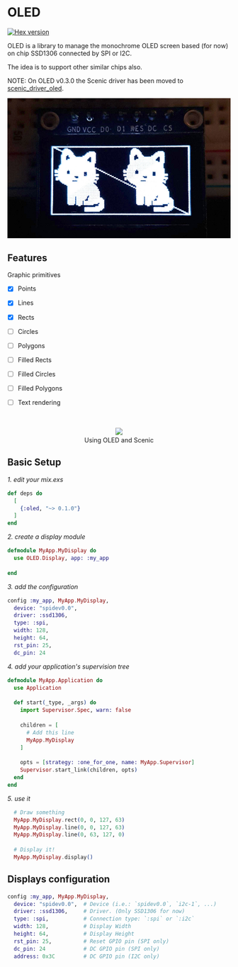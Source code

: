 # OLED

[![Hex version](https://img.shields.io/hexpm/v/oled.svg "Hex version")](https://hex.pm/packages/oled)


OLED is a library to manage the monochrome OLED screen based (for now) on chip SSD1306 connected by SPI or I2C.

The idea is to support other similar chips also.

NOTE: On OLED v0.3.0 the Scenic driver has been moved to [scenic_driver_oled](https://github.com/pappersverk/scenic_driver_oled).

![Sample](images/sample.jpeg)

## Features

Graphic primitives
- [x] Points
- [x] Lines
- [x] Rects
- [ ] Circles
- [ ] Polygons
- [ ] Filled Rects
- [ ] Filled Circles
- [ ] Filled Polygons
- [ ] Text rendering



<p align="center">
  <br>
  <br>
  <img src="images/scenic_preview.gif"><br>
  Using OLED and Scenic
  <br>
</p>




## Basic Setup

*1. edit your mix.exs*

```elixir
def deps do
  [
    {:oled, "~> 0.1.0"}
  ]
end
```

*2. create a display module*

```elixir
defmodule MyApp.MyDisplay do
  use OLED.Display, app: :my_app

end
```

*3. add the configuration*

```elixir
config :my_app, MyApp.MyDisplay,
  device: "spidev0.0",
  driver: :ssd1306,
  type: :spi,
  width: 128,
  height: 64,
  rst_pin: 25,
  dc_pin: 24
```

*4. add your application's supervision tree*
```elixir
defmodule MyApp.Application do
  use Application

  def start(_type, _args) do
    import Supervisor.Spec, warn: false

    children = [
      # Add this line
      MyApp.MyDisplay
    ]

    opts = [strategy: :one_for_one, name: MyApp.Supervisor]
    Supervisor.start_link(children, opts)
  end
end
```

*5. use it*

```elixir
  # Draw something
  MyApp.MyDisplay.rect(0, 0, 127, 63)
  MyApp.MyDisplay.line(0, 0, 127, 63)
  MyApp.MyDisplay.line(0, 63, 127, 0)

  # Display it!
  MyApp.MyDisplay.display()
```

## Displays configuration

```elixir
config :my_app, MyApp.MyDisplay,
  device: "spidev0.0",  # Device (i.e.: `spidev0.0`, `i2c-1`, ...)
  driver: :ssd1306,     # Driver. (Only SSD1306 for now)
  type: :spi,           # Connection type: `:spi` or `:i2c`
  width: 128,           # Display Width
  height: 64,           # Display Height
  rst_pin: 25,          # Reset GPIO pin (SPI only)
  dc_pin: 24            # DC GPIO pin (SPI only)
  address: 0x3C         # DC GPIO pin (I2C only)
```

